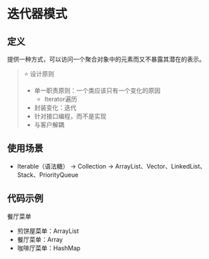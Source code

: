 # 迭代器模式

## 定义
提供一种方式，可以访问一个聚合对象中的元素而又不暴露其潜在的表示。

> ⭐ 设计原则
> - 单一职责原则：一个类应该只有一个变化的原因
>   - Iterator遍历
> - 封装变化：迭代
> - 针对接口编程，而不是实现
> - 与客户解耦

## 使用场景
- Iterable（语法糖） -> Collection -> ArrayList、Vector、LinkedList、Stack、PriorityQueue

## 代码示例
餐厅菜单
- 煎饼屋菜单：ArrayList
- 餐厅菜单：Array
- 咖啡厅菜单：HashMap

